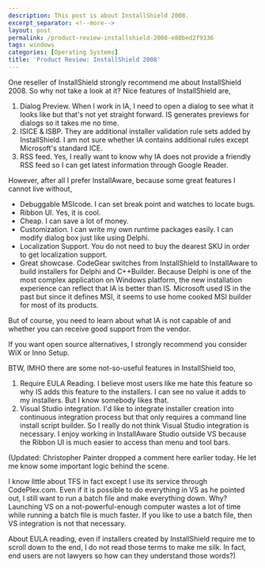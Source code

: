 ```yaml
---
description: This post is about InstallShield 2008.
excerpt_separator: <!--more-->
layout: post
permalink: /product-review-installshield-2008-e80bed2f9336
tags: windows
categories: [Operating Systems]
title: 'Product Review: InstallShield 2008'
---
```

One reseller of InstallShield strongly recommend me about InstallShield 2008. So why not take a look at it?
Nice features of InstallShield are,

1. Dialog Preview. When I work in IA, I need to open a dialog to see what it looks like but that's not yet straight forward. IS generates previews for dialogs so it takes me no time.
1. ISICE & ISBP. They are additional installer validation rule sets added by InstallShield. I am not sure whether IA contains additional rules except Microsoft's standard ICE.
1. RSS feed. Yes, I really want to know why IA does not provide a friendly RSS feed so I can get latest information through Google Reader.

However, after all I prefer InstallAware, because some great features I cannot live without,

* Debuggable MSIcode. I can set break point and watches to locate bugs.
* Ribbon UI. Yes, it is cool.
* Cheap. I can save a lot of money.
* Customization. I can write my own runtime packages easily. I can modify dialog box just like using Delphi.
* Localization Support. You do not need to buy the dearest SKU in order to get localization support.
* Great showcase. CodeGear switches from InstallShield to InstallAware to build installers for Delphi and C++Builder. Because Delphi is one of the most complex application on Windows platform, the new installation experience can reflect that IA is better than IS. Microsoft used IS in the past but since it defines MSI, it seems to use home cooked MSI builder for most of its products.

But of course, you need to learn about what IA is not capable of and whether you can receive good support from the vendor.

If you want open source alternatives, I strongly recommend you consider WiX or Inno Setup.

BTW, IMHO there are some not-so-useful features in InstallShield too,

1. Require EULA Reading. I believe most users like me hate this feature so why IS adds this feature to the installers. I can see no value it adds to my installers. But I know somebody likes that.
1. Visual Studio integration. I'd like to integrate installer creation into continuous integration process but that only requires a command line install script builder. So I really do not think Visual Studio integration is necessary. I enjoy working in InstallAware Studio outside VS because the Ribbon UI is much easier to access than menu and tool bars.

(Updated: Christopher Painter dropped a comment here earlier today. He let me know some important logic behind the scene.

I know little about TFS in fact except I use its service through CodePlex.com. Even if it is possible to do everything in VS as he pointed out, I still want to run a batch file and make everything down. Why? Launching VS on a not-powerful-enough computer wastes a lot of time while running a batch file is much faster. If you like to use a batch file, then VS integration is not that necessary.

About EULA reading, even if installers created by InstallShield require me to scroll down to the end, I do not read those terms to make me silk. In fact, end users are not lawyers so how can they understand those words?)
<!--more-->